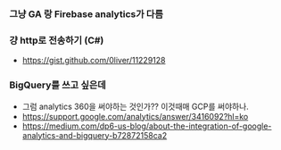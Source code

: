 ### 그냥 GA 랑 Firebase analytics가 다름 


### 걍 http로 전송하기 (C#)
* https://gist.github.com/0liver/11229128



### BigQuery를 쓰고 싶은데
* 그럼 analytics 360을 써야하는 것인가?? 이것때매 GCP를 써야하나. 
* https://support.google.com/analytics/answer/3416092?hl=ko
* https://medium.com/dp6-us-blog/about-the-integration-of-google-analytics-and-bigquery-b72872158ca2



